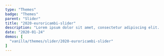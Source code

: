 ```yaml
---
type: "Themes"
badge: "Themes"
parent: "Slider"
title: "2020-euroricambi-slider"
description: "Lorem ipsum dolor sit amet, consectetur adipiscing elit. Nunc tempus laoreet leo sit amet iaculis."
date: "2020-01-24"
demos: [
  "vanilla/themes/slider/2020-euroricambi-slider"
]
---
```

